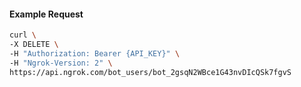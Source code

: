 <!-- Code generated for API Clients. DO NOT EDIT. -->

#### Example Request

```bash
curl \
-X DELETE \
-H "Authorization: Bearer {API_KEY}" \
-H "Ngrok-Version: 2" \
https://api.ngrok.com/bot_users/bot_2gsqN2WBce1G43nvDIcQSk7fgvS
```
